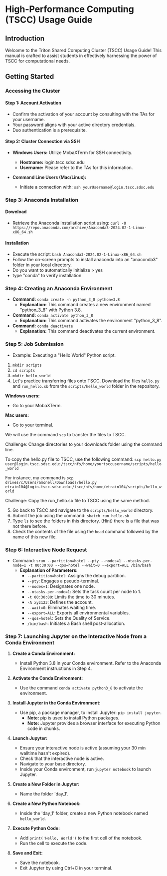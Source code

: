 # High-Performance Computing (TSCC) Usage Guide

## Introduction

Welcome to the Triton Shared Computing Cluster (TSCC) Usage Guide! This manual is crafted to assist students in effectively harnessing the power of TSCC for computational needs.

## Getting Started

### Accessing the Cluster

#### Step 1: Account Activation
- Confirm the activation of your account by consulting with the TAs for your username.
- Your password aligns with your active directory credentials.
- Duo authentication is a prerequisite.

#### Step 2: Cluster Connection via SSH
- **Windows Users:** Utilize MobaXTerm for SSH connectivity.
  - **Hostname:** login.tscc.sdsc.edu
  - **Username:** Please refer to the TAs for this information.

- **Command Line Users (Mac/Linux):**
  - Initiate a connection with: `ssh yourUsername@login.tscc.sdsc.edu`

### Step 3: Anaconda Installation
#### Download
- Retrieve the Anaconda installation script using: 
  `curl -O https://repo.anaconda.com/archive/Anaconda3-2024.02-1-Linux-x86_64.sh`

#### Installation
- Execute the script: `bash Anaconda3-2024.02-1-Linux-x86_64.sh`
- Follow the on-screen prompts to install anaconda into an "anaconda3" folder in your local directory.
- Do you want to automatically initialize > yes
- type "conda" to verify installation

### Step 4: Creating an Anaconda Environment
- **Command:** `conda create -n python_3_8 python=3.8`
  - **Explanation:** This command creates a new environment named "python_3_8" with Python 3.8.
- **Command:** `conda activate python_3_8`
  - **Explanation:** This command activates the environment "python_3_8".
- **Command:** `conda deactivate`
  - **Explanation:** This command deactivates the current environment.

### Step 5: Job Submission
- Example: Executing a "Hello World" Python script.
1. `mkdir scripts`
2. `cd scripts`
3. `mkdir hello_world`
4. Let's practice transferring files onto TSCC.
  Download the files `hello.py` and `run_hello.sb` from the `scripts/hello_world` folder in the repository.

  **Windows users:**
  - Go to your MobaXTerm.

  **Mac users:**
  - Go to your terminal.

  We will use the command `scp` to transfer the files to TSCC.

  Challenge: Change directories to your downloads folder using the command line.

  To copy the hello.py file to TSCC, use the following command:
  `scp hello.py user@login.tscc.sdsc.edu:/tscc/nfs/home/yourtsccusername/scripts/hello_world`

  For instance, my command is `scp drives/c/Users/amonell/Downloads/hello.py etrain104@login.tscc.sdsc.edu:/tscc/nfs/home/etrain104/scripts/hello_world`

  Challenge: Copy the run_hello.sb file to TSCC using the same method.

5. Go back to TSCC and navigate to the `scripts/hello_world` directory.
6. Submit the job using the command: `sbatch run_hello.sb`
7. Type `ls` to see the folders in this directory. (Hint) there is a file that was not there before.
8. Check the contents of the file using the `head` command followed by the name of this new file.

### Step 6: Interactive Node Request
- Command: `srun --partition=hotel --pty --nodes=1 --ntasks-per-node=1 -t 00:30:00 --qos=hotel --wait=0 --export=ALL /bin/bash`
  - **Explanation of Parameters:**
    - `--partition=hotel`: Assigns the debug partition.
    - `--pty`: Engages a pseudo-terminal.
    - `--nodes=1`: Designates one node.
    - `--ntasks-per-node=1`: Sets the task count per node to 1.
    - `-t 00:30:00`: Limits the time to 30 minutes.
    - `-A xyz123`: Defines the account.
    - `--wait=0`: Eliminates waiting time.
    - `--export=ALL`: Exports all environmental variables.
    - `--qos=hotel`: Sets the Quality of Service.
    - `/bin/bash`: Initiates a Bash shell post-allocation.

### Step 7: Launching Jupyter on the Interactive Node from a Conda Environment

1. **Create a Conda Environment:**
   - Install Python 3.8 in your Conda environment. Refer to the Anaconda Environment instructions in Step 4.

2. **Activate the Conda Environment:**
   - Use the command `conda activate python3_8` to activate the environment.

3. **Install Jupyter in the Conda Environment:**
   - Use pip, a package manager, to install Jupyter: `pip install jupyter`.
     - **Note:** pip is used to install Python packages.
     - **Note:** Jupyter provides a browser interface for executing Python code in chunks.

4. **Launch Jupyter:**
   - Ensure your interactive node is active (assuming your 30 min walltime hasn't expired).
   - Check that the interactive node is active.
   - Navigate to your base directory.
   - Inside your Conda environment, run `jupyter notebook` to launch Jupyter.

5. **Create a New Folder in Jupyter:**
   - Name the folder 'day_1'.

6. **Create a New Python Notebook:**
   - Inside the 'day_1' folder, create a new Python notebook named `hello_world`.

7. **Execute Python Code:**
   - Add `print('Hello, World')` to the first cell of the notebook.
   - Run the cell to execute the code.

8. **Save and Exit:**
   - Save the notebook.
   - Exit Jupyter by using Ctrl+C in your terminal.

